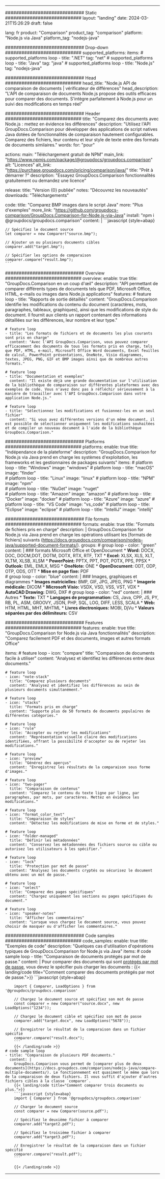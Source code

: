 
---
############################# Static ############################
layout: "landing"
date: 2024-03-21T15:26:29
draft: false

lang: fr
product: "Comparison"
product_tag: "comparison"
platform: "Node.js via Java"
platform_tag: "nodejs-java"

############################# Drop-down ############################
supported_platforms:
  items:
    # supported_platforms loop
    - title: ".NET"
      tag: "net"
    # supported_platforms loop
    - title: "Java"
      tag: "java"
    # supported_platforms loop
    - title: "Node.js"
      tag: "nodejs-java"

############################# Head ############################
head_title: "Node.js API de comparaison de documents | vérificateur de différences"
head_description: "L'API de comparaison de documents Node.js propose des outils efficaces pour comparer des documents. S'intègre parfaitement à Node.js pour un suivi des modifications en temps réel"

############################# Header ############################
title: "Comparez des documents avec Node.js : mettez en évidence les différences"
description: "Utilisez l'API GroupDocs.Comparison pour développer des applications de script natives Java dotées de fonctionnalités de comparaison hautement configurables. Comparez des fichiers, leur contenu et leur style de texte entre des formats de documents similaires."
words:
  for: "pour"

actions:
  main: "Téléchargement gratuit de NPM"
  main_link: "https://www.npmjs.com/package/@groupdocs/groupdocs.comparison"
  alt: "Licences"
  alt_link: "https://purchase.groupdocs.com/pricing/comparison/java/"
  title: "Prêt à démarrer ?"
  description: "Essayez GroupDocs.Comparison fonctionnalités gratuitement ou demandez une licence"

release:
  title: "Version {0} publiée"
  notes: "Découvrez les nouveautés"
  downloads: "Téléchargements"

code:
  title: "Comparez BMP images dans le script Java"
  more: "Plus d'exemples"
  more_link: "https://github.com/groupdocs-comparison/GroupDocs.Comparison-for-Node.js-via-Java"
  install: "npm i @groupdocs/groupdocs.comparison"
  content: |
    ```javascript {style=abap}

    // Spécifiez le document source
    let comparer = new Comparer("source.bmp");

    // Ajouter un ou plusieurs documents cibles
    comparer.add("target.bmp");

    // Spécifier les options de comparaison
    comparer.compare("result.bmp"); 
    ```

############################# Overview ############################
overview:
  enable: true
  title: "GroupDocs.Comparison en un coup d'œil"
  description: "API permettant de comparer différents types de documents tels que PDF, Microsoft Office, HTML, e-mails ou images dans Node.js applications"
  features:
    # feature loop
    - title: "Rapports de sortie détaillés"
      content: "GroupDocs.Comparison identifie les modifications du contenu du document (caractères, mots, paragraphes, tableaux, graphiques), ainsi que les modifications de style du document. Il fournit aux clients un rapport contenant des informations détaillées sur les différences, leur nombre et leur type."

    # feature loop
    - title: "Les formats de fichiers et de documents les plus courants sont pris en charge"
      content: "Avec l'API GroupDocs.Comparison, vous pouvez comparer efficacement des documents de tous les formats pris en charge, tels que PDF, HTML, e-mail, Microsoft Office Word documents, Excel feuilles de calcul, PowerPoint présentations, OneNote, Visio diagrammes, textes, JPEG, PNG, GIF et BMP images ainsi que de nombreux autres formats."

    # feature loop
    - title: "Documentation et exemples"
      content: "Il existe déjà une grande documentation sur l'utilisation de la bibliothèque de comparaison sur différentes plateformes avec des exemples de code. Vous n'avez donc pas à réfléchir sérieusement à la manière de travailler avec l'API GroupDocs.Comparison dans votre application Node.js."

    # feature loop
    - title: "Sélectionnez les modifications et fusionnez-les en un seul fichier"
      content: "Si vous avez différentes versions d'un même document, il est possible de sélectionner uniquement les modifications souhaitées et de compiler un nouveau document à l'aide de la bibliothèque GroupDocs.Comparison."

############################# Platforms ############################
platforms:
  enable: true
  title: "Indépendance de la plateforme"
  description: "GroupDocs.Comparison for Node.js via Java prend en charge les systèmes d'exploitation, les frameworks et les gestionnaires de packages suivants"
  items:
    # platform loop
    - title: "Windows"
      image: "windows"
    # platform loop
    - title: "macOS"
      image: "finder"      
    # platform loop
    - title: "Linux"
      image: "linux"
    # platform loop
    - title: "NPM"
      image: "npm"  
    # platform loop
    - title: "NuGet"
      image: "nuget"      
    # platform loop
    - title: "Amazon"
      image: "amazon"
    # platform loop
    - title: "Docker"
      image: "docker"
    # platform loop
    - title: "Azure"
      image: "azure"
    # platform loop
    - title: "VS Code"
      image: "vs_code"
    # platform loop
    - title: "Eclipse"
      image: "eclipse"
    # platform loop
    - title: "IntelliJ"
      image: "intellij"

############################# File formats ############################
formats:
  enable: true
  title: "Formats de fichiers pris en charge"
  description: |
    GroupDocs.Comparison for Node.js via Java prend en charge les opérations utilisant les [formats de fichiers] suivants (https://docs.groupdocs.com/comparison/nodejs-java/supported-document-formats/).
  groups:
    # group loop
    - color: "green"
      content: |
        ### formats Microsoft Office et OpenDocument
        * **Word:** DOCX, DOC, DOCM,DOT, DOTM, DOTX, RTX, RTF, TXT
        * **Excel:** XLSX, XLS, XLT, XLTM, XLSB, XLSM
        * **PowerPoint:** PPTX, PPT, POT, POTX, PPS, PPSX
        * **Outlook:** EML, EMLX, MSG
        * **OneNote:** ONE
        * **OpenDocument:** ODT, ODP, OTP, ODS, OTT
        * **Mise en page fixe:** PDF        
    # group loop
    - color: "blue"
      content: |
        ### Images, graphiques et diagrammes
        * **Images matricielles:** BMP, GIF, JPG, JPEG, PNG
        * **Imagerie médicale:** DICOM
        * **Microsoft Visio:** VSDX, VSD, VSS, VST, VDX
        * **AutoCAD Drawing:** DWG, DXF
      # group loop
    - color: "red"
      content: |
        ### Autres
        * **Texte:** TXT
        * **Langages de programmation:** CS, Java, CPP, JS, PY, RB, PL, ASM, GROOVY, JSON, PHP, SQL, LOG, DIFF, LESS, SCALA
        * **Web:** HTM, HTML, MHT, MHTML
        * **Livres électroniques:** MOBI, DjVu
        * **Valeurs séparées par des délimiteurs:** CSV

############################# Features ############################
features:
  enable: true
  title: "GroupDocs.Comparison for Node.js via Java fonctionnalités"
  description: "Comparez facilement PDF et des documents, images et autres formats Office"

  items:
    # feature loop
    - icon: "compare"
      title: "Comparaison de documents facile à utiliser"
      content: "Analysez et identifiez les différences entre deux documents."

    # feature loop
    - icon: "note-stack"
      title: "Comparez plusieurs documents"
      content: "Analysez et identifiez les différences au sein de plusieurs documents simultanément."

    # feature loop
    - icon: "stacks"
      title: "Formats pris en charge"
      content: "Supporte plus de 50 formats de documents populaires de différentes catégories."

    # feature loop
    - icon: "rule"
      title: "Accepter ou rejeter les modifications"
      content: "Représentation visuelle claire des modifications identifiées, offrant la possibilité d'accepter ou de rejeter les modifications."

    # feature loop
    - icon: "preview"
      title: "Générez des aperçus"
      content: "Enregistrez les résultats de la comparaison sous forme d'images."

    # feature loop
    - icon: "two-pager"
      title: "Comparaison de contenus"
      content: "Comparez le contenu du texte ligne par ligne, par paragraphes, par mots, par caractères. Mettez en évidence les modifications."

    # feature loop
    - icon: "format_color_text"
      title: "Comparaison de styles"
      content: "Détectez les modifications de mise en forme et de styles."

    # feature loop
    - icon: "folder-managed"
      title: "Définir les métadonnées"
      content: "Conservez les métadonnées des fichiers source ou cible ou autorisez les utilisateurs à les spécifier."

    # feature loop
    - icon: "lock"
      title: "Protection par mot de passe"
      content: "Analysez les documents cryptés ou sécurisez le document obtenu avec un mot de passe."

    # feature loop
    - icon: "select"
      title: "Comparez des pages spécifiques"
      content: "Chargez uniquement les sections ou pages spécifiques du document."

    # feature loop
    - icon: "speaker-notes"
      title: "Afficher les commentaires"
      content: "Lorsque vous chargez le document source, vous pouvez choisir de masquer ou d'afficher les commentaires."

############################# Code samples ############################
code_samples:
  enable: true
  title: "Exemples de code"
  description: "Quelques cas d'utilisation d'opérations typiques de GroupDocs.Comparison for Node.js via Java"
  items:
    # code sample loop
    - title: "Comparaison de documents protégés par mot de passe."
      content: |
        Pour comparer des documents qui sont [protégés par mot de passe](https://docs.groupdocs.com/comparison/nodejs-java/load-password-protected-documents/), vous devez le spécifier puis charger les documents :
        {{< landing/code title="Comment comparer des documents protégés par mot de passe.">}}
        ```javascript {style=abap}

        import { Comparer, LoadOptions } from '@groupdocs/groupdocs.comparison'

        // Chargez le document source et spécifiez son mot de passe
        const comparer = new Comparer("source.docx", new LoadOptions("1234"));

        // Chargez le document cible et spécifiez son mot de passe
        comparer.add("target.docx", new LoadOptions("5678"));

        // Enregistrer le résultat de la comparaison dans un fichier spécifié
        comparer.compare("result.docx");
        ```
        {{< /landing/code >}}
    # code sample loop
    - title: "Comparaison de plusieurs PDF documents."
      content: |
        GroupDocs.Comparison vous permet de [comparer plus de deux documents](https://docs.groupdocs.com/comparison/nodejs-java/compare-multiple-documents/). Le fonctionnement est quasiment le même que lors de la comparaison de deux fichiers. Il vous suffit d'ajouter d'autres fichiers cibles à la classe `comparer`.
        {{< landing/code title="Comment comparer trois documents ou plus.">}}
        ```javascript {style=abap}
        import { Comparer } from '@groupdocs/groupdocs.comparison'

        // Charger le document source
        const comparer = new Comparer(source.pdf");

        // Spécifiez le deuxième fichier à comparer
        comparer.add("target2.pdf");

        // Spécifiez le troisième fichier à comparer
        comparer.add("target3.pdf");

        // Enregistrer le résultat de la comparaison dans un fichier spécifié
        comparer.compare("result.pdf");
        ```

        {{< /landing/code >}}

---